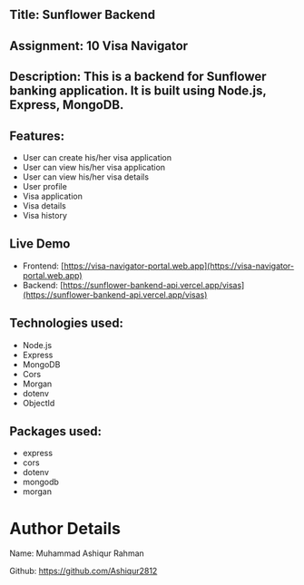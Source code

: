 ## Title: Sunflower Backend

## Assignment: 10 Visa Navigator

## Description: This is a backend for Sunflower banking application. It is built using Node.js, Express, MongoDB.

## Features:

- User can create his/her visa application
- User can view his/her visa application
- User can view his/her visa details
- User profile
- Visa application
- Visa details
- Visa history

## Live Demo

- Frontend:
  [https://visa-navigator-portal.web.app](https://visa-navigator-portal.web.app)
- Backend:
  [https://sunflower-bankend-api.vercel.app/visas](https://sunflower-bankend-api.vercel.app/visas)

## Technologies used:

- Node.js
- Express
- MongoDB
- Cors
- Morgan
- dotenv
- ObjectId

## Packages used:

- express
- cors
- dotenv
- mongodb
- morgan

# Author Details

Name: Muhammad Ashiqur Rahman

Github: https://github.com/Ashiqur2812
